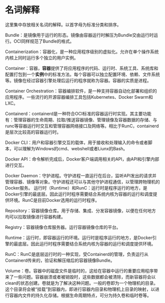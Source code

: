 # 名词解释

这里集中存放相关名词的解释。以首字母为标准分类和排序。

Bundle：是镜像用于运行的形态。镜像由容器运行时解压为Bundle交由运行时运行。OCI同样规范了Bundle的格式。

Containerization：容器化，是一种应用程序级别的虚拟化。允许在单个操作系统内核上同时运行多个独立的用户实例。

Container：容器，**容器**提供了将应用程序的代码、运行时、系统工具、系统库和配置打包到一个**实例**中的标准方法。每个容器可以独立配置环境、依赖、文件系统等。镜像在经过容器引擎处理后运行的程序就称为容器。容器的实质是进程。

Container Orchestration：容器编排软件，是一种支持容器自动化部署和组织的应用程序。一些流行的开源容器编排工具包括Kubernetes、Docker Swarm和LXC。

Containerd：containerd是一种符合OCI标准的容器运行时实现。其主要功能有：管理容器的生命周期、拉取/推送容器镜像、管理镜像及容器数据的存储、与runc等容器运行时交互和管理容器网络接口及网络等。相比于RunC，containerd是层次比较高的容器运行时。

Docker CLI：用户和容器引擎交互的载体，用于接收和处理输入的命令或者脚本，可以理解为Windows的cmd、webshell或者Liunx的Bash。&#x20;

Docker API：命令解析完成后，Docker客户端调用相关的API，由API和引擎内部进行交互。&#x20;

Docker Daemon：守护进程。守护进程一直运行在后台，监听API发出的请求并管理容器、镜像等对象。守护进程还可以与其他守护进程通信，以管理跨物理机的Docker服务。 运行时（Runtime）和RunC：运行时是程序运行的地方，是Docker引擎的最底层。因此运行时程序需要结合系统内核为容器的运行和调度提供环境。RunC是目前Docker选用的运行时程序。&#x20;

Repository：容器镜像仓库。用于存储、集成、分发容器镜像，以便在任何地方均可以拉取镜像进行容器构建。

Registry：容器镜像仓库服务器。运行容器镜像仓库的平台。

Runtime：运行时，即容器运行的环境。运行时是程序运行的地方，是Docker引擎的最底层。因此运行时程序需要结合系统内核为容器的运行和调度提供环境。

RunC：RunC是底层运行时的一种实现，受Containerd的管理，负责运行从Containerd传来的，验证和解压缩后的容器镜像Bundle。

Volume：卷。容器中的磁盘文件是临时的，这给在容器中运行的重要应用程序带来了一些问题。容器崩溃或者被销毁时，这些数据都会被清除，而新容器将会以clean的状态创建。卷就是为了解决这种问题。一般的卷即为一个物理机的目录。这个目录将会被“挂载”到容器内，即进行容器内目录和物理机上目录的映射，以进行容器内文件的持久化存储。根据生命周期特点，可分为持久卷和临时卷等。







